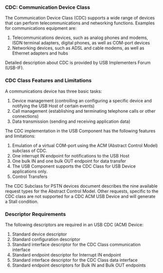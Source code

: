 ### CDC: Communication Device Class

The Communication Device Class (CDC) supports a wide range of devices that can perform telecommunications and networking functions. Examples for communications equipment are:

1. Telecommunications devices, such as analog phones and modems, ISDN terminal adapters, digital phones, as well as COM-port devices
2. Networking devices, such as ADSL and cable modems, as well as Ethernet adapters and hubs

Detailed description about CDC is provided by USB Implementers Forum (USB-IF).

### CDC Class Features and Limitations

A communications device has three basic tasks:

1. Device management (controlling an configuring a specific device and notifying the USB Host of certain events)
2. Call management (establishing and terminating telephone calls or other connections)
3. Data transmission (sending and receiving application data)

The CDC implementation in the USB Component has the following features and limitations:

1. Emulation of a virtual COM-port using the ACM (Abstract Control Model) subclass of CDC.
2. One interrupt IN endpoint for notifications to the USB Host
3. One bulk IN and one bulk OUT endpoint for data transfer
4. The USB Component supports the CDC Class for USB Device applications only.
5. Control Transfers

The CDC Subclass for PSTN devices document describes the nine available request types for the Abstract Control Model. Other requests, specific to the CDC class are not supported for a CDC ACM USB Device and will generate a Stall condition.

### Descriptor Requirements

The following descriptors are required in an USB CDC (ACM) Device:

1. Standard device descriptor
2. Standard configuration descriptor
3. Standard interface descriptor for the CDC Class communication interface
4. Standard endpoint descriptor for Interrupt IN endpoint
5. Standard interface descriptor for the CDC Class data interface
6. Standard endpoint descriptors for Bulk IN and Bulk OUT endpoints